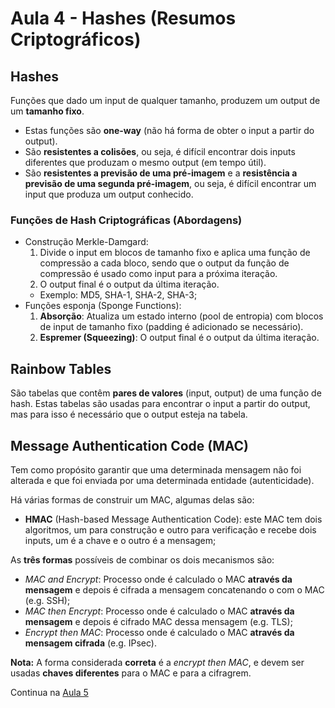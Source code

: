 # Aula 4 - Hashes (Resumos Criptográficos)

## Hashes
Funções que dado um input de qualquer tamanho, produzem um output de um **tamanho fixo**. 
 - Estas funções são **one-way** (não há forma de obter o input a partir do output). 
 - São **resistentes a colisões**, ou seja, é difícil encontrar dois inputs diferentes que produzam o mesmo output (em tempo útil). 
 - São **resistentes a previsão de uma pré-imagem** e a **resistência a previsão de uma segunda pré-imagem**, ou seja, é difícil encontrar um input que produza um output conhecido.

### Funções de Hash Criptográficas (Abordagens)
- Construção Merkle-Damgard: 
  1. Divide o input em blocos de tamanho fixo e aplica uma função de compressão a cada bloco, sendo que o output da função de compressão é usado como input para a próxima iteração. 
  2. O output final é o output da última iteração.
  - Exemplo: MD5, SHA-1, SHA-2, SHA-3;
- Funções esponja (Sponge Functions): 
  1. **Absorção**: Atualiza um estado interno (pool de entropia) com blocos de input de tamanho fixo (padding é adicionado se necessário).
  2. **Espremer (Squeezing)**: O output final é o output da última iteração.

## Rainbow Tables
São tabelas que contêm **pares de valores** (input, output) de uma função de hash. Estas tabelas são usadas para encontrar o input a partir do output, mas para isso é necessário que o output esteja na tabela.

## Message Authentication Code (MAC)
Tem como propósito garantir que uma determinada mensagem não foi alterada e que foi enviada por uma determinada entidade (autenticidade).

Há várias formas de construir um MAC, algumas delas são:
- **HMAC** (Hash-based Message Authentication Code): este MAC tem dois algoritmos, um para construção e outro para verificação e recebe dois inputs, um é a chave e o outro é a mensagem;

As **três formas** possíveis de combinar os dois mecanismos são:
 - *MAC and Encrypt*: Processo onde é calculado o MAC **através da mensagem** e depois é cifrada a mensagem concatenando o com o MAC (e.g. SSH);
 - *MAC then Encrypt*: Processo onde é calculado o MAC **através da mensagem** e depois é cifrado MAC dessa mensagem (e.g. TLS);
 - *Encrypt then MAC*: Processo onde é calculado o MAC **através da mensagem cifrada** (e.g. IPsec).

**Nota:** A forma considerada **correta** é a *encrypt then MAC*, e devem ser usadas **chaves diferentes** para o MAC e para a cifragrem.

Continua na [Aula 5](Aula5.md)